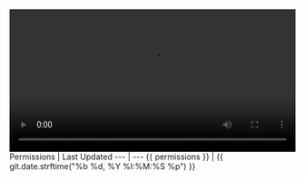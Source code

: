 <video controls style="width:100%">
  <source src="https://dazser-videos.s3.amazonaws.com/Dealing%20with%20Duplicate%20Prospects.mp4" type="video/mp4">
Your browser does not support the video tag.
</video>
Permissions | Last Updated
--- | ---
{{ permissions }} | {{ git.date.strftime("%b %d, %Y %I:%M:%S %p") }}
